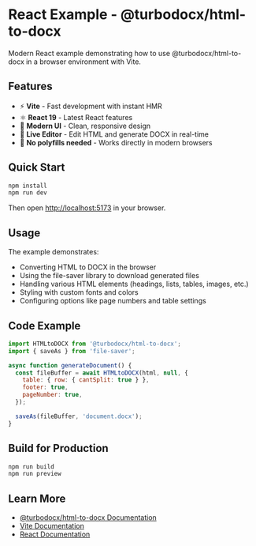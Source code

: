 # React Example - @turbodocx/html-to-docx

Modern React example demonstrating how to use @turbodocx/html-to-docx in a browser environment with Vite.

## Features

- ⚡️ **Vite** - Fast development with instant HMR
- ⚛️ **React 19** - Latest React features
- 🎨 **Modern UI** - Clean, responsive design
- 📝 **Live Editor** - Edit HTML and generate DOCX in real-time
- 🚀 **No polyfills needed** - Works directly in modern browsers

## Quick Start

```bash
npm install
npm run dev
```

Then open [http://localhost:5173](http://localhost:5173) in your browser.

## Usage

The example demonstrates:

- Converting HTML to DOCX in the browser
- Using the file-saver library to download generated files
- Handling various HTML elements (headings, lists, tables, images, etc.)
- Styling with custom fonts and colors
- Configuring options like page numbers and table settings

## Code Example

```jsx
import HTMLtoDOCX from '@turbodocx/html-to-docx';
import { saveAs } from 'file-saver';

async function generateDocument() {
  const fileBuffer = await HTMLtoDOCX(html, null, {
    table: { row: { cantSplit: true } },
    footer: true,
    pageNumber: true,
  });

  saveAs(fileBuffer, 'document.docx');
}
```

## Build for Production

```bash
npm run build
npm run preview
```

## Learn More

- [@turbodocx/html-to-docx Documentation](https://www.turbodocx.com)
- [Vite Documentation](https://vite.dev)
- [React Documentation](https://react.dev)
